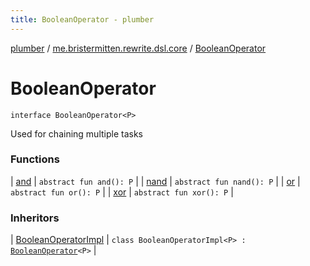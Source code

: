 ```yaml
---
title: BooleanOperator - plumber
---
```


[plumber](../../index.html) / [me.bristermitten.rewrite.dsl.core](../index.html) / [BooleanOperator](./index.html)

# BooleanOperator

`interface BooleanOperator<P>`

Used for chaining multiple tasks

### Functions

| [and](and.html) | `abstract fun and(): P` |
| [nand](nand.html) | `abstract fun nand(): P` |
| [or](or.html) | `abstract fun or(): P` |
| [xor](xor.html) | `abstract fun xor(): P` |

### Inheritors

| [BooleanOperatorImpl](../../me.bristermitten.rewrite.dsl.core.impl/-boolean-operator-impl/index.html) | `class BooleanOperatorImpl<P> : `[`BooleanOperator`](./index.html)`<P>` |

